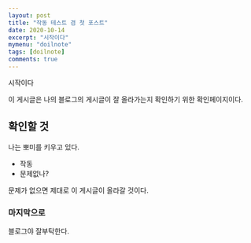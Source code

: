 ```yaml
---
layout: post
title: "작동 테스트 겸 첫 포스트"
date: 2020-10-14
excerpt: "시작이다"
mymenu: "doilnote"
tags: [doilnote]
comments: true
---
```


시작이다

이 게시글은 나의 블로그의 게시글이 잘 올라가는지 확인하기 위한 확인페이지이다.

## 확인할 것

나는 뽀미를 키우고 있다.

* 작동
* 문제없나?


문제가 없으면 제대로 이 게시글이 올라갈 것이다.



### 마지막으로

블로그야 잘부탁한다.
